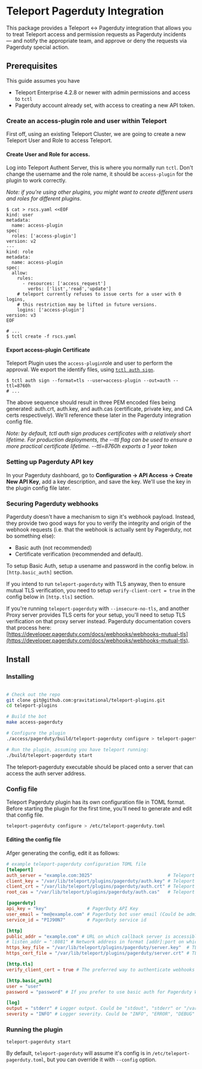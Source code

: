 # Teleport Pagerduty Integration

This package provides a Teleport <-> Pagerduty integration that allows you to treat Teleport access and permission requests as Pagerduty incidents — and notify the appropriate team, and approve or deny the requests via Pagerduty special action.

## Prerequisites
This guide assumes you have

* Teleport Enterprise 4.2.8 or newer with admin permissions and access to `tctl`
* Pagerduty account already set, with access to creating a new API token.

### Create an access-plugin role and user within Teleport
First off, using an existing Teleport Cluster, we are going to create a new Teleport User and Role to access Teleport.

#### Create User and Role for access.
Log into Teleport Authent Server, this is where you normally run `tctl`. Don't change the username and the role name, it should be `access-plugin` for the plugin to work correctly.

_Note: if you're using other plugins, you might want to create different users and roles for different plugins_.

```
$ cat > rscs.yaml <<EOF
kind: user
metadata:
  name: access-plugin
spec:
  roles: ['access-plugin']
version: v2
---
kind: role
metadata:
  name: access-plugin
spec:
  allow:
    rules:
      - resources: ['access_request']
        verbs: ['list','read','update']
    # teleport currently refuses to issue certs for a user with 0 logins,
    # this restriction may be lifted in future versions.
    logins: ['access-plugin']
version: v3
EOF

# ...
$ tctl create -f rscs.yaml
```

#### Export access-plugin Certificate
Teleport Plugin uses the `access-plugin`role and user to perform the approval. We export the identify files, using [`tctl auth sign`](https://gravitational.com/teleport/docs/cli-docs/#tctl-auth-sign).

```
$ tctl auth sign --format=tls --user=access-plugin --out=auth --ttl=8760h
# ...
```

The above sequence should result in three PEM encoded files being generated: auth.crt, auth.key, and auth.cas (certificate, private key, and CA certs respectively).  We'll reference these later in the Pagerduty integration config file.

_Note: by default, tctl auth sign produces certificates with a relatively short lifetime. For production deployments, the --ttl flag can be used to ensure a more practical certificate lifetime. --ttl=8760h exports a 1 year token_

### Setting up Pagerduty API key

In your Pagerduty dashboard, go to **Configuration -> API Access -> Create New API Key**, add a key description, and save the key. We'll use the key in the plugin config file later.


### Securing Pagerduty webhooks

Pagerduty doesn't have a mechanism to sign it's webhook payload. Instead, they provide two good ways for you to verify the integrity and origin of the webhook requests (i.e. that the webhook is actually sent by Pagerduty, not bo something else):

- Basic auth (not recommended)
- Certificate verification (recommended and default).

To setup Basic Auth, setup a usename and password in the config below. in `[http.basic_auth]` section.

If you intend to run `teleport-pagerduty` with TLS anyway, then to ensure mutual TLS verification, you need to setup `verify-client-cert = true` in the config below in `[http.tls]` section.

If you're running `teleport-pagerduty` with `--insecure-no-tls`, and another Proxy server provides TLS certs for your setup, you'll need to setup TLS verification on that proxy server instead.
Pagerduty documentation covers that process here: [https://developer.pagerduty.com/docs/webhooks/webhooks-mutual-tls](https://developer.pagerduty.com/docs/webhooks/webhooks-mutual-tls).

## Install

### Installing

```bash

# Check out the repo
git clone git@github.com:gravitational/teleport-plugins.git
cd teleport-plugins

# Build the bot
make access-pagerduty

# Configure the plugin
./access/pagerduty/build/teleport-pagerduty configure > teleport-pagertudy.toml

# Run the plugin, assuming you have teleport running:
./build/teleport-pagerduty start
```
The teleport-pagerduty executable should be placed onto a server that can access the auth server address.

### Config file
Teleport Pagerduty plugin has its own configuration file in TOML format. Before starting the plugin for the first time, you'll need to generate and edit that config file.

```bash
teleport-pagerduty configure > /etc/teleport-pagerduty.toml
```

#### Editing the config file
Afger generating the config, edit it as follows:

```TOML
# example teleport-pagerduty configuration TOML file
[teleport]
auth_server = "example.com:3025"                            # Teleport Auth Server GRPC API address
client_key = "/var/lib/teleport/plugins/pagerduty/auth.key" # Teleport GRPC client secret key
client_crt = "/var/lib/teleport/plugins/pagerduty/auth.crt" # Teleport GRPC client certificate
root_cas = "/var/lib/teleport/plugins/pagerduty/auth.cas"   # Teleport cluster CA certs

[pagerduty]
api_key = "key"               # PagerDuty API Key
user_email = "me@example.com" # PagerDuty bot user email (Could be admin email)
service_id = "PIJ90N7"        # PagerDuty service id

[http]
public_addr = "example.com" # URL on which callback server is accessible externally, e.g. [https://]teleport-pagerduty.example.com
# listen_addr = ":8081" # Network address in format [addr]:port on which callback server listens, e.g. 0.0.0.0:443
https_key_file = "/var/lib/teleport/plugins/pagerduty/server.key"  # TLS private key
https_cert_file = "/var/lib/teleport/plugins/pagerduty/server.crt" # TLS certificate

[http.tls]
verify_client_cert = true # The preferred way to authenticate webhooks on Pagerduty. See more: https://developer.pagerduty.com/docs/webhooks/webhooks-mutual-tls

[http.basic_auth]
user = "user"
password = "password" # If you prefer to use basic auth for Pagerduty Webhooks authentication, use this section to store user and password

[log]
output = "stderr" # Logger output. Could be "stdout", "stderr" or "/var/lib/teleport/pagerduty.log"
severity = "INFO" # Logger severity. Could be "INFO", "ERROR", "DEBUG" or "WARN".
```

### Running the plugin

```
teleport-pagerduty start
```

By default, `teleport-pagerduty` will assume it's config is in `/etc/teleport-pagerduty.toml`, but you can override it with `--config` option.
